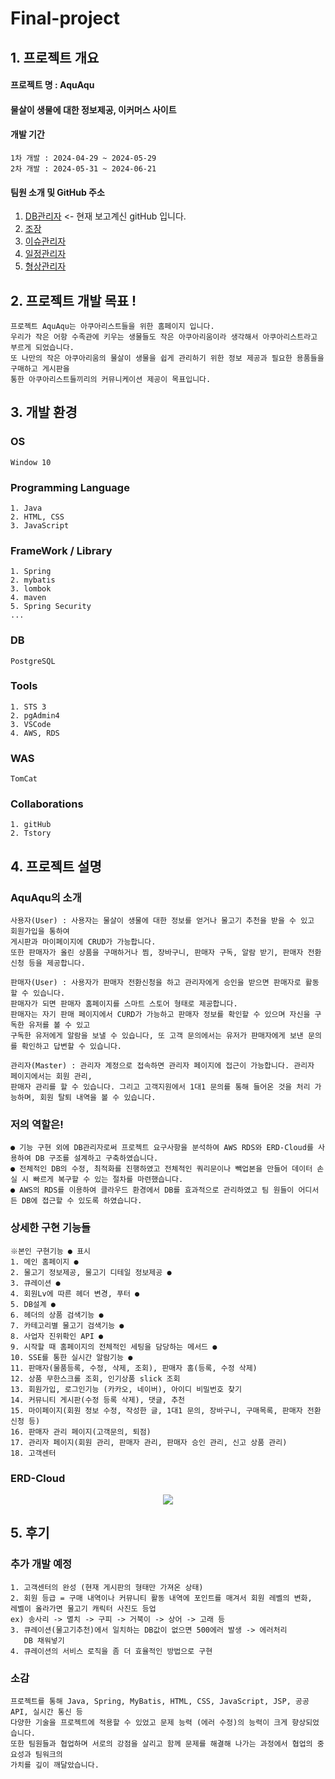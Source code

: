 # Final-project

## 1. 프로젝트 개요
  #### 프로젝트 명 : AquAqu

  #### 물살이 생물에 대한 정보제공, 이커머스 사이트

  #### 개발 기간
    1차 개발 : 2024-04-29 ~ 2024-05-29
    2차 개발 : 2024-05-31 ~ 2024-06-21

  #### 팀원 소개 및 GitHub 주소
  1. [DB관리자](https://github.com/DodleD) <- 현재 보고계신 gitHub 입니다.
  2. [조장](https://github.com/Hyun7en)
  3. [이슈관리자](https://github.com/lhy9496)
  4. [일정관리자](https://github.com/rudwn9014)
  5. [형상관리자](https://github.com/hornheart)
    
## 2. 프로젝트 개발 목표 !
    프로젝트 AquAqu는 아쿠아리스트들을 위한 홈페이지 입니다.
    우리가 작은 어항 수족관에 키우는 생물들도 작은 아쿠아리움이라 생각해서 아쿠아리스트라고 부르게 되었습니다.
    또 나만의 작은 아쿠아리움의 물살이 생물을 쉽게 관리하기 위한 정보 제공과 필요한 용품들을 구매하고 게시판을
    통한 아쿠아리스트들끼리의 커뮤니케이션 제공이 목표입니다.


## 3. 개발 환경
  ### OS
    Window 10

  ### Programming Language
    1. Java
    2. HTML, CSS
    3. JavaScript

  ### FrameWork / Library
    1. Spring
    2. mybatis
    3. lombok
    4. maven
    5. Spring Security
    ...
  ### DB
    PostgreSQL

  ### Tools
    1. STS 3
    2. pgAdmin4
    3. VSCode
    4. AWS, RDS
  ### WAS
    TomCat

  ### Collaborations
    1. gitHub
    2. Tstory


## 4. 프로젝트 설명
  ### AquAqu의 소개
    사용자(User) : 사용자는 물살이 생물에 대한 정보를 얻거나 물고기 추천을 받을 수 있고 회원가입을 통하여
    게시판과 마이페이지에 CRUD가 가능합니다.
    또한 판매자가 올린 상품을 구매하거나 찜, 장바구니, 판매자 구독, 알람 받기, 판매자 전환신청 등을 제공합니다.

    판매자(User) : 사용자가 판매자 전환신청을 하고 관리자에게 승인을 받으면 판매자로 활동할 수 있습니다.
    판매자가 되면 판매자 홈페이지를 스마트 스토어 형태로 제공합니다.
    판매자는 자기 판매 페이지에서 CURD가 가능하고 판매자 정보를 확인할 수 있으며 자신을 구독한 유저를 볼 수 있고
    구독한 유저에게 알람을 보낼 수 있습니다, 또 고객 문의에서는 유저가 판매자에게 보낸 문의를 확인하고 답변할 수 있습니다.

    관리자(Master) : 관리자 계정으로 접속하면 관리자 페이지에 접근이 가능합니다. 관리자 페이지에서는 회원 관리,
    판매자 관리를 할 수 있습니다. 그리고 고객지원에서 1대1 문의를 통해 들어온 것을 처리 가능하며, 회원 탈퇴 내역을 볼 수 있습니다.

  ### 저의 역할은!
    ● 기능 구현 외에 DB관리자로써 프로젝트 요구사항을 분석하여 AWS RDS와 ERD-Cloud를 사용하여 DB 구조를 설계하고 구축하였습니다.
    ● 전체적인 DB의 수정, 최적화를 진행하였고 전체적인 쿼리문이나 빽업본을 만들어 데이터 손실 시 빠르게 복구할 수 있는 절차를 마련했습니다.
    ● AWS의 RDS를 이용하여 클라우드 환경에서 DB를 효과적으로 관리하였고 팀 원들이 어디서든 DB에 접근할 수 있도록 하였습니다.

  ### 상세한 구현 기능들
    ※본인 구현기능 ● 표시
    1. 메인 홈페이지 ●
    2. 물고기 정보제공, 물고기 디테일 정보제공 ●
    3. 큐레이션 ●
    4. 회원Lv에 따른 헤더 변경, 푸터 ●
    5. DB설계 ●
    6. 헤더의 상품 검색기능 ●
    7. 카테고리별 물고기 검색기능 ●
    8. 사업자 진위확인 API ●
    9. 시작할 때 홈페이지의 전체적인 세팅을 담당하는 메서드 ●
    10. SSE를 통한 실시간 알람기능 ●
    11. 판매자(물품등록, 수정, 삭제, 조회), 판매자 홈(등록, 수정 삭제)
    12. 상품 무한스크롤 조회, 인기상품 slick 조회
    13. 회원가입, 로그인기능 (카카오, 네이버), 아이디 비밀번호 찾기
    14. 커뮤니티 게시판(수정 등록 삭제), 댓글, 추천
    15. 마이페이지(회원 정보 수정, 작성한 글, 1대1 문의, 장바구니, 구매목록, 판매자 전환신청 등)
    16. 판매자 관리 페이지(고객문의, 퇴점)
    17. 관리자 페이지(회원 관리, 판매자 관리, 판매자 승인 관리, 신고 상품 관리)
    18. 고객센터

  ### ERD-Cloud
  <p align="center">
    <img src="https://github.com/DodleD/Final-project/assets/156145780/ea28deb2-5c69-4244-afef-a63e61a06451">
  </p>

    
## 5. 후기
  ### 추가 개발 예정
    1. 고객센터의 완성 (현재 게시판의 형태만 가져온 상태)
    2. 회원 등급 = 구매 내역이나 커뮤니티 활동 내역에 포인트를 매겨서 회원 레벨의 변화,
    레벨이 올라가면 물고기 캐릭터 사진도 등업
    ex) 송사리 -> 멸치 -> 구피 -> 거북이 -> 상어 -> 고래 등
    3. 큐레이션(물고기추천)에서 일치하는 DB값이 없으면 500에러 발생 -> 에러처리
       DB 채워넣기
    4. 큐레이션의 서비스 로직을 좀 더 효율적인 방법으로 구현
     
  ### 소감
    프로젝트를 통해 Java, Spring, MyBatis, HTML, CSS, JavaScript, JSP, 공공 API, 실시간 통신 등
    다양한 기술을 프로젝트에 적용할 수 있었고 문제 능력 (에러 수정)의 능력이 크게 향상되었습니다.
    또한 팀원들과 협업하며 서로의 강점을 살리고 함께 문제를 해결해 나가는 과정에서 협업의 중요성과 팀워크의
    가치를 깊이 깨달았습니다.
